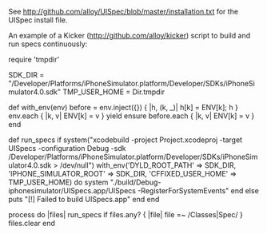 See http://github.com/alloy/UISpec/blob/master/installation.txt for the UISpec install file.


An example of a Kicker (http://github.com/alloy/kicker) script to build and run specs continuously:

  require 'tmpdir'

  SDK_DIR = "/Developer/Platforms/iPhoneSimulator.platform/Developer/SDKs/iPhoneSimulator4.0.sdk"
  TMP_USER_HOME = Dir.tmpdir

  def with_env(env)
    before = env.inject({}) { |h, (k, _)| h[k] = ENV[k]; h }
    env.each { |k, v| ENV[k] = v }
    yield
  ensure
    before.each { |k, v| ENV[k] = v }
  end

  def run_specs
    if system("xcodebuild -project Project.xcodeproj -target UISpecs -configuration Debug -sdk /Developer/Platforms/iPhoneSimulator.platform/Developer/SDKs/iPhoneSimulator4.0.sdk > /dev/null")
      with_env('DYLD_ROOT_PATH' => SDK_DIR, 'IPHONE_SIMULATOR_ROOT' => SDK_DIR, 'CFFIXED_USER_HOME' => TMP_USER_HOME) do
        system "./build/Debug-iphonesimulator/UISpecs.app/UISpecs -RegisterForSystemEvents"
      end
    else
      puts "[!] Failed to build UISpecs.app"
    end
  end

  process do |files|
    run_specs if files.any? { |file| file =~ /Classes|Spec/ }
    files.clear
  end
